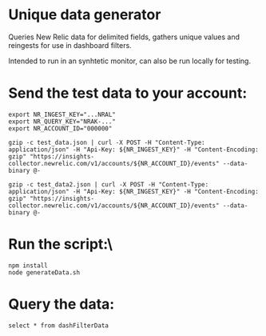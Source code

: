 # Unique data generator

Queries New Relic data for delimited fields, gathers unique values and reingests for use in dashboard filters.

Intended to run in an synhtetic monitor, can also be run locally for testing.


# Send the test data to your account:

```
export NR_INGEST_KEY="...NRAL"
export NR_QUERY_KEY="NRAK-..."
export NR_ACCOUNT_ID="000000"

gzip -c test_data.json | curl -X POST -H "Content-Type: application/json" -H "Api-Key: ${NR_INGEST_KEY}" -H "Content-Encoding: gzip" "https://insights-collector.newrelic.com/v1/accounts/${NR_ACCOUNT_ID}/events" --data-binary @-

gzip -c test_data2.json | curl -X POST -H "Content-Type: application/json" -H "Api-Key: ${NR_INGEST_KEY}" -H "Content-Encoding: gzip" "https://insights-collector.newrelic.com/v1/accounts/${NR_ACCOUNT_ID}/events" --data-binary @-
```



# Run the script:\
```
npm install
node generateData.sh
```


# Query the data:

```
select * from dashFilterData
```
